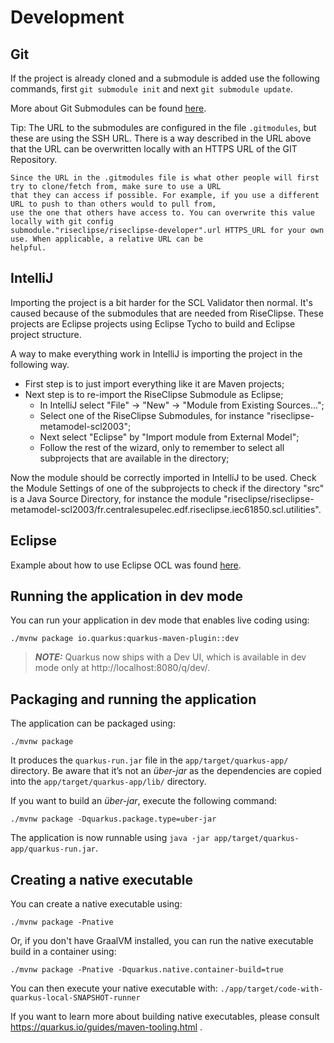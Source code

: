 <!--
SPDX-FileCopyrightText: 2022 Alliander N.V.

SPDX-License-Identifier: Apache-2.0
-->

# Development

## Git

If the project is already cloned and a submodule is added use the following commands, first `git submodule init` and
next `git submodule update`.

More about Git Submodules can be found [here](https://git-scm.com/book/en/v2/Git-Tools-Submodules).

Tip: The URL to the submodules are configured in the file `.gitmodules`, but these are using the SSH URL. There is a way
described in the URL above that the URL can be overwritten locally with an HTTPS URL of the GIT Repository.

```
Since the URL in the .gitmodules file is what other people will first try to clone/fetch from, make sure to use a URL 
that they can access if possible. For example, if you use a different URL to push to than others would to pull from, 
use the one that others have access to. You can overwrite this value locally with git config 
submodule."riseclipse/riseclipse-developer".url HTTPS_URL for your own use. When applicable, a relative URL can be 
helpful.
```

## IntelliJ

Importing the project is a bit harder for the SCL Validator then normal. It's caused because of the submodules that are
needed from RiseClipse. These projects are Eclipse projects using Eclipse Tycho to build and Eclipse project structure.

A way to make everything work in IntelliJ is importing the project in the following way.

- First step is to just import everything like it are Maven projects;
- Next step is to re-import the RiseClipse Submodule as Eclipse;
    - In IntelliJ select "File" -> "New" -> "Module from Existing Sources...";
    - Select one of the RiseClipse Submodules, for instance "riseclipse-metamodel-scl2003";
    - Next select "Eclipse" by "Import module from External Model";
    - Follow the rest of the wizard, only to remember to select all subprojects that are available in the directory;

Now the module should be correctly imported in IntelliJ to be used. Check the Module Settings of one of the subprojects
to check if the directory "src" is a Java Source Directory, for instance the module
"riseclipse/riseclipse-metamodel-scl2003/fr.centralesupelec.edf.riseclipse.iec61850.scl.utilities".

## Eclipse

Example about how to use Eclipse OCL was found
[here](https://help.eclipse.org/latest/index.jsp?topic=%2Forg.eclipse.ocl.doc%2Fhelp%2FPivotStandalone.html).

## Running the application in dev mode

You can run your application in dev mode that enables live coding using:

```shell script
./mvnw package io.quarkus:quarkus-maven-plugin::dev
```

> **_NOTE:_**  Quarkus now ships with a Dev UI, which is available in dev mode only at http://localhost:8080/q/dev/.

## Packaging and running the application

The application can be packaged using:

```shell script
./mvnw package
```

It produces the `quarkus-run.jar` file in the `app/target/quarkus-app/` directory. Be aware that it’s not an _über-jar_
as the dependencies are copied into the `app/target/quarkus-app/lib/` directory.

If you want to build an _über-jar_, execute the following command:

```shell script
./mvnw package -Dquarkus.package.type=uber-jar
```

The application is now runnable using `java -jar app/target/quarkus-app/quarkus-run.jar`.

## Creating a native executable

You can create a native executable using:

```shell script
./mvnw package -Pnative
```

Or, if you don't have GraalVM installed, you can run the native executable build in a container using:

```shell script
./mvnw package -Pnative -Dquarkus.native.container-build=true
```

You can then execute your native executable with: `./app/target/code-with-quarkus-local-SNAPSHOT-runner`

If you want to learn more about building native executables, please consult https://quarkus.io/guides/maven-tooling.html
.

